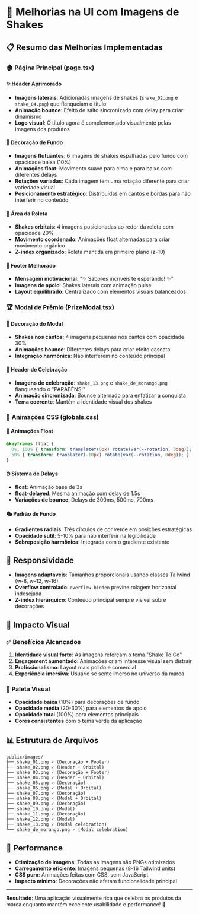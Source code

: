 # 🎨 Melhorias na UI com Imagens de Shakes

## 📋 Resumo das Melhorias Implementadas

### 🏠 **Página Principal (page.tsx)**

#### ✨ Header Aprimorado
- **Imagens laterais**: Adicionadas imagens de shakes (`shake_02.png` e `shake_04.png`) que flanqueiam o título
- **Animação bounce**: Efeito de salto sincronizado com delay para criar dinamismo
- **Logo visual**: O título agora é complementado visualmente pelas imagens dos produtos

#### 🌟 Decoração de Fundo
- **Imagens flutuantes**: 6 imagens de shakes espalhadas pelo fundo com opacidade baixa (10%)
- **Animações float**: Movimento suave para cima e para baixo com diferentes delays
- **Rotações variadas**: Cada imagem tem uma rotação diferente para criar variedade visual
- **Posicionamento estratégico**: Distribuídas em cantos e bordas para não interferir no conteúdo

#### 🎯 Área da Roleta
- **Shakes orbitais**: 4 imagens posicionadas ao redor da roleta com opacidade 20%
- **Movimento coordenado**: Animações float alternadas para criar movimento orgânico
- **Z-index organizado**: Roleta mantida em primeiro plano (z-10)

#### 🎪 Footer Melhorado
- **Mensagem motivacional**: "✨ Sabores incríveis te esperando! ✨"
- **Imagens de apoio**: Shakes laterais com animação pulse
- **Layout equilibrado**: Centralizado com elementos visuais balanceados

### 🏆 **Modal de Prêmio (PrizeModal.tsx)**

#### 🎉 Decoração do Modal
- **Shakes nos cantos**: 4 imagens pequenas nos cantos com opacidade 30%
- **Animações bounce**: Diferentes delays para criar efeito cascata
- **Integração harmônica**: Não interferem no conteúdo principal

#### 🎊 Header de Celebração
- **Imagens de celebração**: `shake_13.png` e `shake_de_morango.png` flanqueando o "PARABÉNS!"
- **Animação sincronizada**: Bounce alternado para enfatizar a conquista
- **Tema coerente**: Mantém a identidade visual dos shakes

### 🎨 **Animações CSS (globals.css)**

#### 🌊 Animações Float
```css
@keyframes float {
  0%, 100% { transform: translateY(0px) rotate(var(--rotation, 0deg)); }
  50% { transform: translateY(-10px) rotate(var(--rotation, 0deg)); }
}
```

#### ⏰ Sistema de Delays
- **float**: Animação base de 3s
- **float-delayed**: Mesma animação com delay de 1.5s
- **Variações de bounce**: Delays de 300ms, 500ms, 700ms

#### 🎭 Padrão de Fundo
- **Gradientes radiais**: Três círculos de cor verde em posições estratégicas
- **Opacidade sutil**: 5-10% para não interferir na legibilidade
- **Sobreposição harmônica**: Integrada com o gradiente existente

## 📱 **Responsividade**

- **Imagens adaptáveis**: Tamanhos proporcionais usando classes Tailwind (w-8, w-12, w-16)
- **Overflow controlado**: `overflow-hidden` previne rolagem horizontal indesejada
- **Z-index hierárquico**: Conteúdo principal sempre visível sobre decorações

## 🎯 **Impacto Visual**

### ✅ **Benefícios Alcançados**
1. **Identidade visual forte**: As imagens reforçam o tema "Shake To Go"
2. **Engagement aumentado**: Animações criam interesse visual sem distrair
3. **Profissionalismo**: Layout mais polido e comercial
4. **Experiência imersiva**: Usuário se sente imerso no universo da marca

### 🎨 **Paleta Visual**
- **Opacidade baixa** (10%) para decorações de fundo
- **Opacidade média** (20-30%) para elementos de apoio
- **Opacidade total** (100%) para elementos principais
- **Cores consistentes** com o tema verde da aplicação

## 📊 **Estrutura de Arquivos**

```
public/images/
├── shake_01.png ✓ (Decoração + Footer)
├── shake_02.png ✓ (Header + Orbital)
├── shake_03.png ✓ (Decoração + Footer)
├── shake_04.png ✓ (Header + Orbital)
├── shake_05.png ✓ (Decoração)
├── shake_06.png ✓ (Modal + Orbital)
├── shake_07.png ✓ (Decoração)
├── shake_08.png ✓ (Modal + Orbital)
├── shake_09.png ✓ (Decoração)
├── shake_10.png ✓ (Modal)
├── shake_11.png ✓ (Decoração)
├── shake_12.png ✓ (Modal)
├── shake_13.png ✓ (Modal celebration)
└── shake_de_morango.png ✓ (Modal celebration)
```

## 🚀 **Performance**

- **Otimização de imagens**: Todas as imagens são PNGs otimizados
- **Carregamento eficiente**: Imagens pequenas (8-16 Tailwind units)
- **CSS puro**: Animações feitas com CSS, sem JavaScript
- **Impacto mínimo**: Decorações não afetam funcionalidade principal

---

**Resultado**: Uma aplicação visualmente rica que celebra os produtos da marca enquanto mantém excelente usabilidade e performance! 🎉